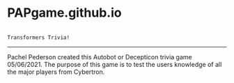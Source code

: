 # PAPgame.github.io

                                                                Transformers Trivia!
--------------------------------------------------------------------------------------------------------------------------------------------------------------------------------------------
Pachel Pederson created this Autobot or Decepticon trivia game 05/06/2021.
The purpose of this game is to test the users knowledge of all the major players from Cybertron.
